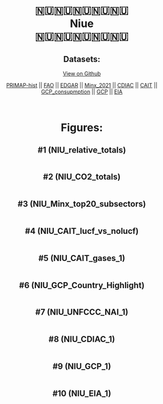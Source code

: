 
<center>
<h1 align="center">
🇳🇺🇳🇺🇳🇺🇳🇺🇳🇺
<br>
Niue
<br>
🇳🇺🇳🇺🇳🇺🇳🇺🇳🇺
</h1>
<h2>Datasets:</h2>
<p><a href="https://github.com/dquintani/GreenhouseData/tree/master/country_data/NIU_Niue/data">View on Github</a>
<br></p><p><a href="data/NIU_PRIMAP-hist.csv">PRIMAP-hist</a> || <a href="data/NIU_FAO.csv">FAO</a> || <a href="data/NIU_EDGAR.csv">EDGAR</a> || <a href="data/NIU_Minx_2021.csv">Minx_2021</a> || <a href="data/NIU_CDIAC.csv">CDIAC</a> || <a href="data/NIU_CAIT.csv">CAIT</a> || <a href="data/NIU_GCP_consupmption.csv">GCP_consupmption</a> || <a href="data/NIU_GCP.csv">GCP</a> || <a href="data/NIU_EIA.csv">EIA</a></p><p><br></p>
<h1>Figures:</h1><h2>#1 (NIU_relative_totals)</h2>
<p><img alt="" src="figures/NIU_relative_totals.png" /></p><h2>#2 (NIU_CO2_totals)</h2>
<p><img alt="" src="figures/NIU_CO2_totals.png" /></p><h2>#3 (NIU_Minx_top20_subsectors)</h2>
<p><img alt="" src="figures/NIU_Minx_top20_subsectors.png" /></p><h2>#4 (NIU_CAIT_lucf_vs_nolucf)</h2>
<p><img alt="" src="figures/NIU_CAIT_lucf_vs_nolucf.png" /></p><h2>#5 (NIU_CAIT_gases_1)</h2>
<p><img alt="" src="figures/NIU_CAIT_gases_1.png" /></p><h2>#6 (NIU_GCP_Country_Highlight)</h2>
<p><img alt="" src="figures/NIU_GCP_Country_Highlight.png" /></p><h2>#7 (NIU_UNFCCC_NAI_1)</h2>
<p><img alt="" src="figures/NIU_UNFCCC_NAI_1.png" /></p><h2>#8 (NIU_CDIAC_1)</h2>
<p><img alt="" src="figures/NIU_CDIAC_1.png" /></p><h2>#9 (NIU_GCP_1)</h2>
<p><img alt="" src="figures/NIU_GCP_1.png" /></p><h2>#10 (NIU_EIA_1)</h2>
<p><img alt="" src="figures/NIU_EIA_1.png" /></p>